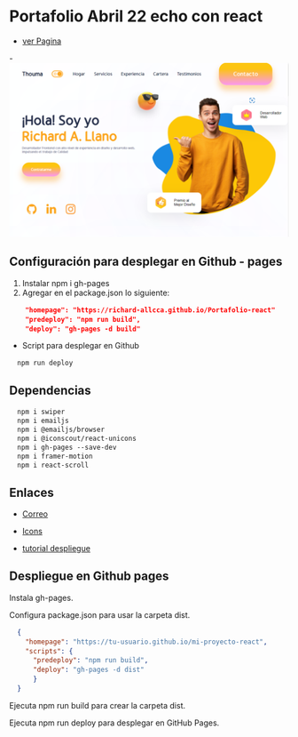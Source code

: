 # Portafolio Abril 22 echo con react

- [ver Pagina](https://bright-peony-dc37e6.netlify.app/)

<!-- <img src="./src/assets/potafolio-react.png" > -->
-![Vista Previa](./src/assets/potafolio-react.png)

## Configuración para desplegar en Github - pages

1. Instalar npm i gh-pages
2. Agregar en el package.json lo siguiente:

``` json
    "homepage": "https://richard-allcca.github.io/Portafolio-react"
    "predeploy": "npm run build",
    "deploy": "gh-pages -d build"
```

- Script para desplegar en Github

``` npm
  npm run deploy
```

## Dependencias

``` npm
  npm i swiper
  npm i emailjs
  npm i @emailjs/browser
  npm i @iconscout/react-unicons
  npm i gh-pages --save-dev
  npm i framer-motion
  npm i react-scroll
```

## Enlaces

- [Correo](https://www.emailjs.com/)
- [Icons](https://iconscout.com/unicons)

- [tutorial despliegue](https://www.youtube.com/watch?v=82XNPIiHvOQ)

## Despliegue en Github pages

Instala gh-pages.

Configura package.json para usar la carpeta dist.

```json
  {
    "homepage": "https://tu-usuario.github.io/mi-proyecto-react",
    "scripts": {
      "predeploy": "npm run build",
      "deploy": "gh-pages -d dist"
      }
  }
```

Ejecuta npm run build para crear la carpeta dist.

Ejecuta npm run deploy para desplegar en GitHub Pages.
